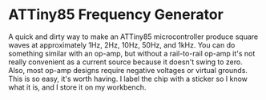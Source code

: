 # ATTiny85 Frequency Generator

A quick and dirty way to make an ATTiny85 microcontroller produce square waves at approximately 1Hz, 2Hz, 10Hz, 50Hz, and 1kHz. You can do something similar with an op-amp, but without a rail-to-rail op-amp it's not really convenient as a current source because it doesn't swing to zero. Also, most op-amp designs require negative voltages or virtual grounds. This is so easy, it's worth having. I label the chip with a sticker so I know what it is, and I store it on my workbench.

